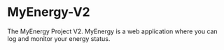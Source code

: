 # MyEnergy-V2
The MyEnergy Project V2.
MyEnergy is a web application where you can log and monitor your energy status.


